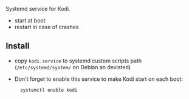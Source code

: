 Systemd service for Kodi.

- start at boot
- restart in case of crashes

## Install

- copy `kodi.service` to systemd custom scripts path (`/etc/systemd/system/` on Debian an deviated)
- Don't forget to enable this service to make Kodi start on each boot:

        systemctl enable kodi
